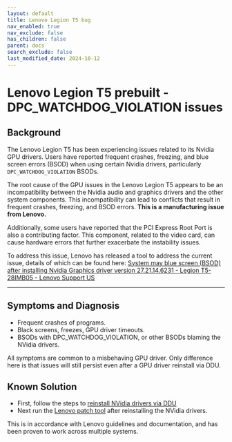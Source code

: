 ```yaml
---
layout: default
title: Lenovo Legion T5 bug
nav_enabled: true
nav_exclude: false
has_children: false
parent: docs
search_exclude: false
last_modified_date: 2024-10-12
---
```

# Lenovo Legion T5 prebuilt - DPC_WATCHDOG_VIOLATION issues
## Background

The Lenovo Legion T5 has been experiencing issues related to its Nvidia GPU drivers. Users have reported frequent crashes, freezing, and blue screen errors (BSOD) when using certain Nvidia drivers, particularly `DPC_WATCHDOG_VIOLATION` BSODs.

The root cause of the GPU issues in the Lenovo Legion T5 appears to be an incompatibility between the Nvidia audio and graphics drivers and the other system components. This incompatibility can lead to conflicts that result in frequent crashes, freezing, and BSOD errors. **This is a manufacturing issue from Lenovo.**

Additionally, some users have reported that the PCI Express Root Port is also a contributing factor. This component, related to the video card, can cause hardware errors that further exacerbate the instability issues.

To address this issue, Lenovo has released a tool to address the current issue, details of which can be found here: [System may blue screen (BSOD) after installing Nvidia Graphics driver version 27.21.14.6231 - Legion T5-28IMB05 - Lenovo Support US](https://support.lenovo.com/us/en/solutions/ht513793-system-may-blue-screen-bsod-after-installing-nvidia-graphics-driver-version-2721146231-legion-t5-28imb05)

---

## Symptoms and Diagnosis

- Frequent crashes of programs.
- Black screens, freezes, GPU driver timeouts.
- BSODs with DPC_WATCHDOG_VIOLATION, or other BSODs blaming the NVidia drivers.

All symptoms are common to a misbehaving GPU driver. Only difference here is that issues will still persist even after a GPU driver reinstall via DDU.

## Known Solution

- First, follow the steps to [reinstall NVidia drivers via DDU](https://rtech.support/docs/factoids/ddu.html)
- Next run the [Lenovo patch tool](https://support.lenovo.com/us/en/solutions/ht513793-system-may-blue-screen-bsod-after-installing-nvidia-graphics-driver-version-2721146231-legion-t5-28imb05) after reinstalling the NVidia drivers.

This is in accordance with Lenovo guidelines and documentation, and has been proven to work across multiple systems.